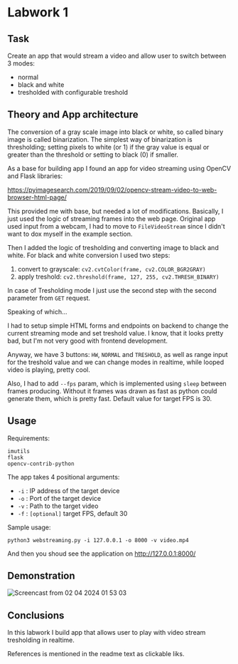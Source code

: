 # Labwork 1

## Task

Create an app that would stream a video and allow user to switch between 3 modes:

* normal
* black and white
* tresholded with configurable treshold

## Theory and App architecture

The conversion of a gray scale image into black or white, so called binary image is called binarization.
The simplest way of binarization is thresholding; setting pixels to white (or 1) if the gray value is
equal or greater than the threshold or setting to black (0) if smaller.

As a base for building app I found an app for video streaming using OpenCV and Flask libraries:

https://pyimagesearch.com/2019/09/02/opencv-stream-video-to-web-browser-html-page/

This provided me with base, but needed a lot of modifications. Basically, I just used the logic
of streaming frames into the web page. Original app used input from a webcam, I had to move to
`FileVideoStream` since I didn't want to dox myself in the example section.

Then I added the logic of tresholding and converting image to black and white. For black and white
conversion I used two steps:

1. convert to grayscale: `cv2.cvtColor(frame, cv2.COLOR_BGR2GRAY)`
2. apply treshold: `cv2.threshold(frame, 127, 255, cv2.THRESH_BINARY)`

In case of Tresholding mode I just use the second step with the second parameter from `GET` request.

Speaking of which...

I had to setup simple HTML forms and endpoints on backend to change the current streaming mode and
set treshold value. I know, that it looks pretty bad, but I'm not very good with frontend development.

Anyway, we have 3 buttons: `HW`, `NORMAL` and `TRESHOLD`, as well as range input for the treshold value
and we can change modes in realtime, while looped video is playing, pretty cool.

Also, I had to add `--fps` param, which is implemented using `sleep` between frames producing. Without
it frames was drawn as fast as python could generate them, which is pretty fast. Default value for
target FPS is 30.

## Usage

Requirements:

```
imutils
flask
opencv-contrib-python
```

The app takes 4 positional arguments:

* `-i` : IP address of the target device
* `-o` : Port of the target device
* `-v` : Path to the target video
* `-f` : `[optional]` target FPS, default 30

Sample usage:

```
python3 webstreaming.py -i 127.0.0.1 -o 8000 -v video.mp4
```

And then you shoud see the application on http://127.0.0.1:8000/

## Demonstration

![Screencast from 02 04 2024 01 53 03](https://github.com/johnny-keker/computer-vision/assets/39794543/2edebc1c-5763-46b2-b85f-2118d5c2b4c1)


## Conclusions

In this labwork I build app that allows user to play with video stream tresholding in realtime.

References is mentioned in the readme text as clickable liks.
